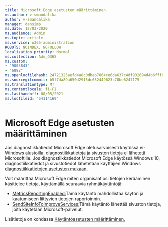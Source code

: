 ```yaml
---
title: Microsoft Edge asetusten määrittäminen
ms.author: v-smandalika
author: v-smandalika
manager: dansimp
ms.date: 12/03/2020
ms.audience: Admin
ms.topic: article
ms.service: o365-administration
ROBOTS: NOINDEX, NOFOLLOW
localization_priority: Normal
ms.collection: Adm_O365
ms.custom:
- "9003843"
- "6892"
ms.openlocfilehash: 24721325aefd4a8c0dbeb7864ce6da637c4df932694d4b6fff80cab5bb5b4319
ms.sourcegitcommit: b5f7da89a650d2915dc652449623c78be6247175
ms.translationtype: MT
ms.contentlocale: fi-FI
ms.lasthandoff: 08/05/2021
ms.locfileid: "54114169"
---
```

# <a name="microsoft-edge-configure-privacy-settings"></a>Microsoft Edge asetusten määrittäminen

Jos diagnostiikkatiedot Microsoft Edge oletusarvoisesti käytössä ei-Windows alustoilla, diagnostiikkatietoja ja sivuston tietoja ei lähetetä Microsoftille. Jos diagnostiikkatiedot Microsoft Edge käytössä Windows 10, diagnostiikkatiedot ja sivustotiedot lähetetään käyttäjien Windows [diagnostiikkatietojen asetusten mukaan.](https://docs.microsoft.com/windows/privacy/configure-windows-diagnostic-data-in-your-organization)

Voit määrittää Microsoft Edge miten organisaatiosi tietojen kerääminen käsittelee tietoja, käyttämällä seuraavia ryhmäkäytäntöjä:
- [MetricsReportingEnabled:](https://docs.microsoft.com/DeployEdge/microsoft-edge-policies#metricsreportingenabled)Tämä käytäntö mahdollistaa käytön ja kaatumiseen liittyvien tietojen raportoinnin.
- [SendSiteInfoToImproveServices:](https://docs.microsoft.com/DeployEdge/microsoft-edge-policies#sendsiteinfotoimproveservices)Tämä käytäntö lähettää sivuston tietoja, joita käytetään Microsoft-palvelut.

Lisätietoja on kohdassa [Käytäntöasetusten määrittäminen.](https://docs.microsoft.com/deployedge/microsoft-edge-enterprise-privacy-settings#configure-policy-settings)